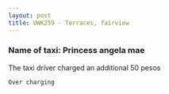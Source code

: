 ```yaml
---
layout: post
title: UWK259 - Terraces, fairview
---
```


### Name of taxi: Princess angela mae

The taxi driver charged an additional 50 pesos

```Over charging```
